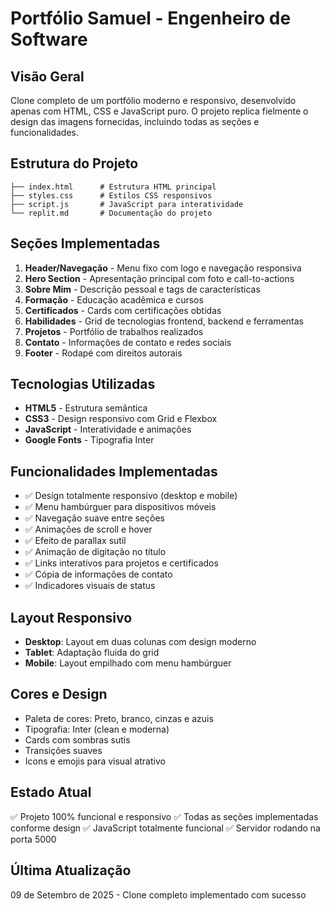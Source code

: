 # Portfólio Samuel - Engenheiro de Software

## Visão Geral
Clone completo de um portfólio moderno e responsivo, desenvolvido apenas com HTML, CSS e JavaScript puro. O projeto replica fielmente o design das imagens fornecidas, incluindo todas as seções e funcionalidades.

## Estrutura do Projeto
```
├── index.html      # Estrutura HTML principal
├── styles.css      # Estilos CSS responsivos
├── script.js       # JavaScript para interatividade
└── replit.md       # Documentação do projeto
```

## Seções Implementadas
1. **Header/Navegação** - Menu fixo com logo e navegação responsiva
2. **Hero Section** - Apresentação principal com foto e call-to-actions
3. **Sobre Mim** - Descrição pessoal e tags de características
4. **Formação** - Educação acadêmica e cursos
5. **Certificados** - Cards com certificações obtidas
6. **Habilidades** - Grid de tecnologias frontend, backend e ferramentas
7. **Projetos** - Portfólio de trabalhos realizados
8. **Contato** - Informações de contato e redes sociais
9. **Footer** - Rodapé com direitos autorais

## Tecnologias Utilizadas
- **HTML5** - Estrutura semântica
- **CSS3** - Design responsivo com Grid e Flexbox
- **JavaScript** - Interatividade e animações
- **Google Fonts** - Tipografia Inter

## Funcionalidades Implementadas
- ✅ Design totalmente responsivo (desktop e mobile)
- ✅ Menu hambúrguer para dispositivos móveis
- ✅ Navegação suave entre seções
- ✅ Animações de scroll e hover
- ✅ Efeito de parallax sutil
- ✅ Animação de digitação no título
- ✅ Links interativos para projetos e certificados
- ✅ Cópia de informações de contato
- ✅ Indicadores visuais de status

## Layout Responsivo
- **Desktop**: Layout em duas colunas com design moderno
- **Tablet**: Adaptação fluida do grid
- **Mobile**: Layout empilhado com menu hambúrguer

## Cores e Design
- Paleta de cores: Preto, branco, cinzas e azuis
- Tipografia: Inter (clean e moderna)
- Cards com sombras sutis
- Transições suaves
- Icons e emojis para visual atrativo

## Estado Atual
✅ Projeto 100% funcional e responsivo
✅ Todas as seções implementadas conforme design
✅ JavaScript totalmente funcional
✅ Servidor rodando na porta 5000

## Última Atualização
09 de Setembro de 2025 - Clone completo implementado com sucesso